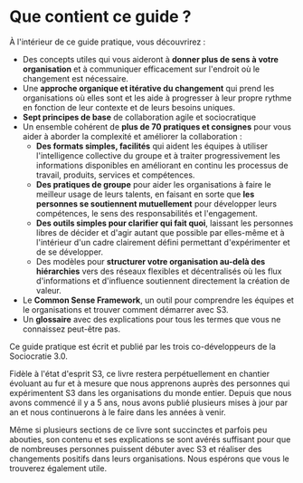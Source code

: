 # Que contient ce guide ?

À l'intérieur de ce guide pratique, vous découvrirez :

-   Des concepts utiles qui vous aideront à **donner plus de sens à votre organisation** et à communiquer efficacement sur l'endroit où le changement est nécessaire.
-   Une **approche organique et itérative du changement** qui prend les organisations où elles sont et les aide à progresser à leur propre rythme en fonction de leur contexte et de leurs besoins uniques.
-   **Sept principes de base** de collaboration agile et sociocratique
-   Un ensemble cohérent de **plus de 70 pratiques et consignes** pour vous aider à aborder la complexité et améliorer la collaboration :
    -   **Des formats simples, facilités** qui aident les équipes à utiliser l'intelligence collective du groupe et à traiter progressivement les informations disponibles en améliorant en continu les processus de travail, produits, services et compétences.
    -   **Des pratiques de groupe** pour aider les organisations à faire le meilleur usage de leurs talents, en faisant en sorte que **les personnes se soutiennent mutuellement** pour développer leurs compétences, le sens des responsabilités et l'engagement.
    -   **Des outils simples pour clarifier qui fait quoi**, laissant les personnes libres de décider et d'agir autant que possible par elles-même et à l'intérieur d'un cadre clairement défini permettant d'expérimenter et de se développer.
    -   Des modèles pour **structurer votre organisation au-delà des hiérarchies** vers des réseaux flexibles et décentralisés où les flux d'informations et d'influence soutiennent directement la création de valeur.
-   Le **Common Sense Framework**, un outil pour comprendre les équipes et le organisations et trouver comment démarrer avec S3.
-   Un **glossaire** avec des explications pour tous les termes que vous ne connaissez peut-être pas.

Ce guide pratique est écrit et publié par les trois co-développeurs de la Sociocratie 3.0.

Fidèle à l'état d'esprit S3, ce livre restera perpétuellement en chantier évoluant au fur et à mesure que nous apprenons auprès des personnes qui expérimentent S3 dans les organisations du monde entier. Depuis que nous avons commencé il y a 5 ans, nous avons publié plusieurs mises à jour par an et nous continuerons à le faire dans les années à venir.

Même si plusieurs sections de ce livre sont succinctes et parfois peu abouties, son contenu et ses explications se sont avérés suffisant pour que de nombreuses personnes puissent débuter avec S3 et réaliser des changements positifs dans leurs organisations. Nous espérons que vous le trouverez également utile.
